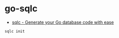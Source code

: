 # go-sqlc

- [sqlc - Generate your Go database code with ease](https://www.youtube.com/watch?v=uBPXNREhZZw)

```
sqlc init
```

